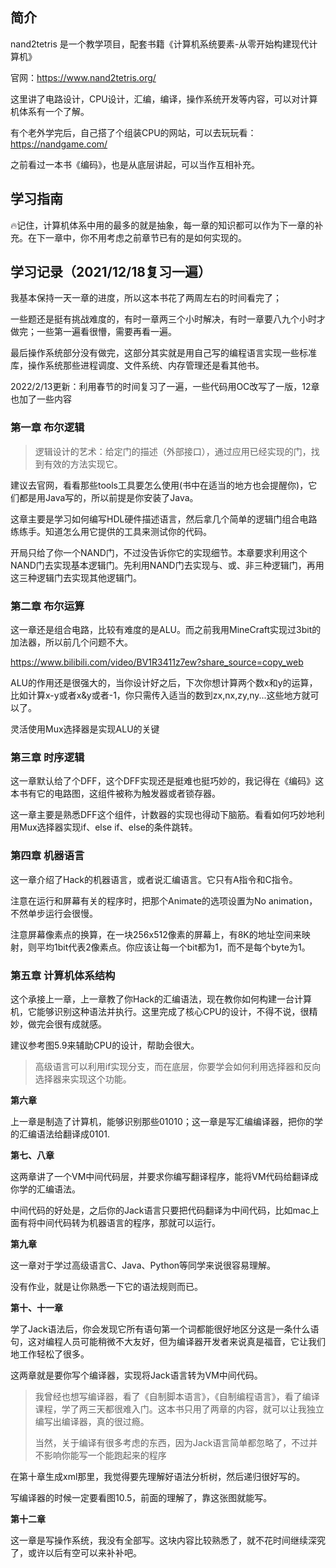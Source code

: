 ## 简介

nand2tetris 是一个教学项目，配套书籍《计算机系统要素-从零开始构建现代计算机》

官网：https://www.nand2tetris.org/

这里讲了电路设计，CPU设计，汇编，编译，操作系统开发等内容，可以对计算机体系有一个了解。

有个老外学完后，自己搭了个组装CPU的网站，可以去玩玩看：https://nandgame.com/

之前看过一本书《编码》，也是从底层讲起，可以当作互相补充。

## 学习指南

🔥记住，计算机体系中用的最多的就是抽象，每一章的知识都可以作为下一章的补充。在下一章中，你不用考虑之前章节已有的是如何实现的。

## 学习记录（2021/12/18复习一遍）

我基本保持一天一章的进度，所以这本书花了两周左右的时间看完了；

一些题还是挺有挑战难度的，有时一章两三个小时解决，有时一章要八九个小时才做完；一些第一遍看很懵，需要再看一遍。

最后操作系统部分没有做完，这部分其实就是用自己写的编程语言实现一些标准库，操作系统那些进程调度、文件系统、内存管理还是看其他书。

2022/2/13更新：利用春节的时间复习了一遍，一些代码用OC改写了一版，12章也加了一些内容

### 第一章 布尔逻辑

> 逻辑设计的艺术：给定门的描述（外部接口），通过应用已经实现的门，找到有效的方法实现它。

建议去官网，看看那些tools工具要怎么使用(书中在适当的地方也会提醒你)，它们都是用Java写的，所以前提是你安装了Java。

这章主要是学习如何编写HDL硬件描述语言，然后拿几个简单的逻辑门组合电路练练手。知道怎么用它提供的工具来测试你的代码。

开局只给了你一个NAND门，不过没告诉你它的实现细节。本章要求利用这个NAND门去实现基本逻辑门。先利用NAND门去实现与、或、非三种逻辑门，再用这三种逻辑门去实现其他逻辑门。

### 第二章 布尔运算

这一章还是组合电路，比较有难度的是ALU。而之前我用MineCraft实现过3bit的加法器，所以前几个问题不大。

https://www.bilibili.com/video/BV1R3411z7ew?share_source=copy_web

ALU的作用还是很强大的，当你设计好之后，下次你想计算两个数x和y的运算，比如计算x-y或者x&y或者-1，你只需传入适当的数到zx,nx,zy,ny...这些地方就可以了。

灵活使用Mux选择器是实现ALU的关键

### 第三章 时序逻辑

这一章默认给了个DFF，这个DFF实现还是挺难也挺巧妙的，我记得在《编码》这本书有它的电路图，这组件被称为触发器或者锁存器。

这一章主要是熟悉DFF这个组件，计数器的实现也得动下脑筋。看看如何巧妙地利用Mux选择器实现if、else if、else的条件跳转。

### 第四章 机器语言

这一章介绍了Hack的机器语言，或者说汇编语言。它只有A指令和C指令。

注意在运行和屏幕有关的程序时，把那个Animate的选项设置为No animation，不然单步运行会很慢。

注意屏幕像素点的换算，在一块256x512像素的屏幕上，有8K的地址空间来映射，则平均1bit代表2像素点。你应该让每一个bit都为1，而不是每个byte为1。

### 第五章 计算机体系结构

这个承接上一章，上一章教了你Hack的汇编语法，现在教你如何构建一台计算机，它能够识别这种语法并执行。这里完成了核心CPU的设计，不得不说，很精妙，做完会很有成就感。

建议参考图5.9来辅助CPU的设计，帮助会很大。

> 高级语言可以利用if实现分支，而在底层，你要学会如何利用选择器和反向选择器来实现这个功能。

**第六章**

上一章是制造了计算机，能够识别那些01010；这一章是写汇编编译器，把你的学的汇编语法给翻译成0101.

**第七、八章**

这两章讲了一个VM中间代码层，并要求你编写翻译程序，能将VM代码给翻译成你学的汇编语法。

中间代码的好处是，之后你的Jack语言只要把代码翻译为中间代码，比如mac上面有将中间代码转为机器语言的程序，那就可以运行。

**第九章**

这一章对于学过高级语言C、Java、Python等同学来说很容易理解。

没有作业，就是让你熟悉一下它的语法规则而已。

**第十、十一章**

学了Jack语法后，你会发现它所有语句第一个词都能很好地区分这是一条什么语句，这对编程人员可能稍微不大友好，但为编译器开发者来说真是福音，它让我们地工作轻松了很多。

这两章就是要你写个编译器，实现将Jack语言转为VM中间代码。

> 我曾经也想写编译器，看了《自制脚本语言》，《自制编程语言》，看了编译课程，学了两三天都很难入门。这本书只用了两章的内容，就可以让我独立编写出编译器，真的很过瘾。
>
> 当然，关于编译有很多考虑的东西，因为Jack语言简单都忽略了，不过并不影响你能写一个能跑起来的程序

在第十章生成xml那里，我觉得要先理解好语法分析树，然后递归很好写的。

写编译器的时候一定要看图10.5，前面的理解了，靠这张图就能写。

**第十二章**

这一章是写操作系统，我没有全部写。这块内容比较熟悉了，就不花时间继续深究了，或许以后有空可以来补补吧。

